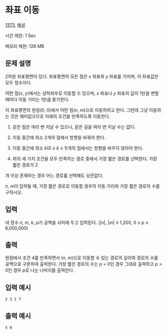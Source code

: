# 좌표 이동

[1373](http://codeup.kr/problem.php?id=1373), [해설](comment.md)

시간 제한: 1 Sec

메모리 제한: 128 MB



## 문제 설명

2차원 좌표평면이 있다. 좌표평면의 모든 점은 *x* 좌표와 *y* 좌표를 가지며, 이 좌표값은 모두 정수이다.

어떤 점(*x*, *y*)에서는 상하좌우로 이동할 수 있으며, *x* 좌표나 *y* 좌표의 값이 1만큼 변할 때마다 이동 거리는 1만큼 증가한다.

이 좌표평면의 원점(0, 0)에서 어떤 점(*n*, *m*)으로 이동하려고 한다. 그런데 그냥 이동하는 것은 재미없으므로 아래의 조건을 만족하도록 이동한다.

1. 같은 점은 여러 번 지날 수 있으나, 같은 길을 여러 번 지날 수는 없다.

2. 이동 중간에 최소 2개의 점에서 방향을 바꿔야 한다.

3. 이동 중간에 최소 *k*(0 ≤ *k* ≤ 1)개의 점에서는 방향을 바꾸지 않아야 한다.

4. 위의 세 가지 조건을 모두 만족하는 경로 중에서 가장 짧은 경로를 선택한다. 가장 짧은 경로가 2

개 이상 존재하는 경우 어느 경로를 선택해도 상관없다.

*n*, *m*이 입력될 때, 가장 짧은 경로로 이동할 경우의 이동 거리와 가장 짧은 경로의 수를 구하시오.



## 입력

네 정수 *n*, *m*, *k*, *p*가 공백을 사이에 두고 입력된다. (|*n*|, |*m*| ≤ 1,200, 0 ≤ *p* ≤ 6,000,000)



## 출력

원점에서 조건 4를 만족하면서 (*n*, *m*)으로 이동할 수 있는 경로의 길이와 경로의 수를 공백으로 구분하여 출력한다. 가장 짧은 경로의 수는 *p* = 0인 경우 그대로 출력하고 *p* > 0인 경우 *p*로 나눈 나머지를 출력한다.



## 입력 예시

```
2 3 1 7
```



## 출력 예시

```
5 0
```